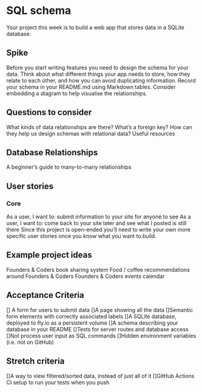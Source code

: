# SQL schema

Your project this week is to build a web app that stores data in a SQLite database.
## Spike 
Before you start writing features you need to design the schema for your data. Think about what different things your app needs to store, how they relate to each other, and how you can avoid duplicating information. Record your schema in your README.md using Markdown tables. Consider embedding a diagram to help visualise the relationships.
## Questions to consider 
What kinds of data relationships are there?
What’s a foreign key? How can they help us design schemas with relational data?
Useful resources 
## Database Relationships
A beginner’s guide to many-to-many relationships
## User stories 
### Core 
As a user, I want to: submit information to your site for anyone to see
As a user, I want to: come back to your site later and see what I posted is still there
Since this project is open-ended you’ll need to write your own more specific user stories once you know what you want to build.
## Example project ideas 
Founders & Coders book sharing system
Food / coffee recommendations around Founders & Coders
Founders & Coders events calendar
## Acceptance Criteria 
[] A form for users to submit data
[]A page showing all the data
[]Semantic form elements with correctly associated labels
[]A SQLite database, deployed to fly.io as a persistent volume
[]A schema describing your database in your README
[]Tests for server routes and database access
[]Not process user input as SQL commands
[]Hidden environment variables (i.e. not on GitHub)
## Stretch criteria 
[]A way to view filtered/sorted data, instead of just all of it
[]GitHub Actions CI setup to run your tests when you push
